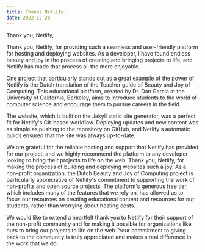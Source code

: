 ```yaml
---
title: Thanks Netlife!
date: 2022-12-20
---
```


Thank you, Netlify,
<!--more-->

Thank you, Netlify, for providing such a seamless and user-friendly platform for hosting and deploying websites. As a developer, I have found endless beauty and joy in the process of creating and bringing projects to life, and Netlify has made that process all the more enjoyable.

One project that particularly stands out as a great example of the power of Netlify is the Dutch translation of the Teacher guide of Beauty and Joy of Computing. This educational platform, created by Dr. Dan Garcia at the University of California, Berkeley, aims to introduce students to the world of computer science and encourage them to pursue careers in the field.

The website, which is built on the Jekyll static site generator, was a perfect fit for Netlify's Git-based workflow. Deploying updates and new content was as simple as pushing to the repository on GitHub, and Netlify's automatic builds ensured that the site was always up-to-date.

We are grateful for the reliable hosting and support that Netlify has provided for our project, and we highly recommend the platform to any developer looking to bring their projects to life on the web. Thank you, Netlify, for making the process of building and deploying websites such a joy.
As a non-profit organization, the Dutch Beauty and Joy of Computing project is particularly appreciative of Netlify's commitment to supporting the work of non-profits and open source projects. The platform's generous free tier, which includes many of the features that we rely on, has allowed us to focus our resources on creating educational content and resources for our students, rather than worrying about hosting costs.

We would like to extend a heartfelt thank you to Netlify for their support of the non-profit community and for making it possible for organizations like ours to bring our projects to life on the web. Your commitment to giving back to the community is truly appreciated and makes a real difference in the work that we do.
